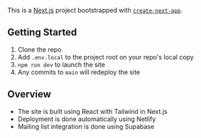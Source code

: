 This is a [Next.js](https://nextjs.org/) project bootstrapped with [`create-next-app`](https://github.com/vercel/next.js/tree/canary/packages/create-next-app).

## Getting Started
1. Clone the repo
2. Add `.env.local` to the project root on your repo's local copy
3. `npm run dev` to launch the site
4. Any commits to `main` will redeploy the site

## Overview
* The site is built using React with Tailwind in Next.js
* Deployment is done automatically using Netlify
* Mailing list integration is done using Supabase
